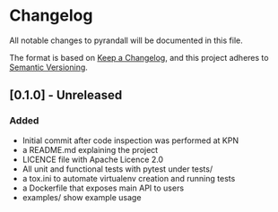 # Changelog
All notable changes to pyrandall will be documented in this file.

The format is based on [Keep a Changelog](https://keepachangelog.com/en/1.0.0/),
and this project adheres to [Semantic Versioning](https://semver.org/spec/v2.0.0.html).

## [0.1.0] - Unreleased
### Added
- Initial commit after code inspection was performed at KPN
- a README.md explaining the project
- LICENCE file with Apache Licence 2.0
- All unit and functional tests with pytest under tests/
- a tox.ini to automate virtualenv creation and running tests
- a Dockerfile that exposes main API to users
- examples/ show example usage
